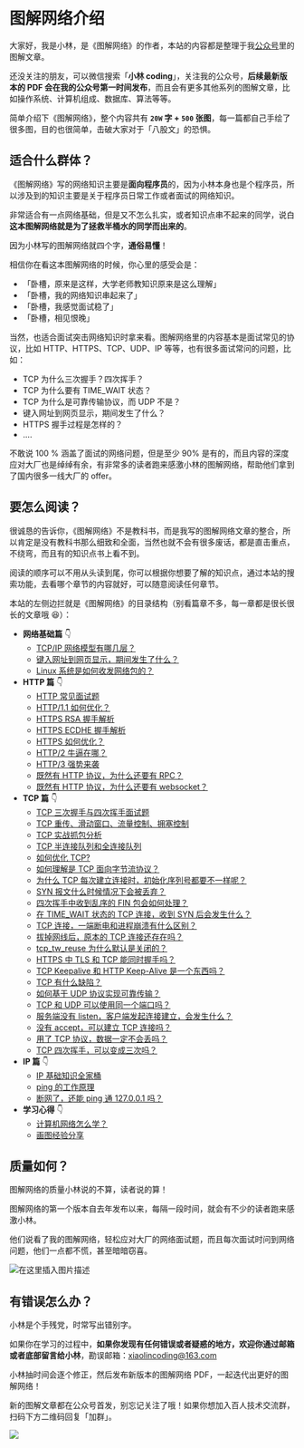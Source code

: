
# 图解网络介绍

大家好，我是小林，是《图解网络》的作者，本站的内容都是整理于我[公众号](https://mp.weixin.qq.com/s/FYH1I8CRsuXDSybSGY_AFA)里的图解文章。

还没关注的朋友，可以微信搜索「**小林 coding**」，关注我的公众号，**后续最新版本的 PDF 会在我的公众号第一时间发布**，而且会有更多其他系列的图解文章，比如操作系统、计算机组成、数据库、算法等等。

简单介绍下《图解网络》，整个内容共有 **`20W` 字 + `500` 张图**，每一篇都自己手绘了很多图，目的也很简单，击破大家对于「八股文」的恐惧。

## 适合什么群体？

《图解网络》写的网络知识主要是**面向程序员**的，因为小林本身也是个程序员，所以涉及到的知识主要是关于程序员日常工作或者面试的网络知识。

非常适合有一点网络基础，但是又不怎么扎实，或者知识点串不起来的同学，说白**这本图解网络就是为了拯救半桶水的同学而出来的**。

因为小林写的图解网络就四个字，**通俗易懂**！

相信你在看这本图解网络的时候，你心里的感受会是：

- 「卧槽，原来是这样，大学老师教知识原来是这么理解」
- 「卧槽，我的网络知识串起来了」
- 「卧槽，我感觉面试稳了」
- 「卧槽，相见恨晚」

当然，也适合面试突击网络知识时拿来看。图解网络里的内容基本是面试常见的协议，比如 HTTP、HTTPS、TCP、UDP、IP 等等，也有很多面试常问的问题，比如：

- TCP 为什么三次握手？四次挥手？
- TCP 为什么要有 TIME_WAIT 状态？
- TCP 为什么是可靠传输协议，而 UDP 不是？
- 键入网址到网页显示，期间发生了什么？
- HTTPS 握手过程是怎样的？
- ….

不敢说 100 % 涵盖了面试的网络问题，但是至少 90% 是有的，而且内容的深度应对大厂也是绰绰有余，有非常多的读者跑来感激小林的图解网络，帮助他们拿到了国内很多一线大厂的 offer。

## 要怎么阅读？

很诚恳的告诉你，《图解网络》不是教科书，而是我写的图解网络文章的整合，所以肯定是没有教科书那么细致和全面，当然也就不会有很多废话，都是直击重点，不绕弯，而且有的知识点书上看不到。

阅读的顺序可以不用从头读到尾，你可以根据你想要了解的知识点，通过本站的搜索功能，去看哪个章节的内容就好，可以随意阅读任何章节。

本站的左侧边拦就是《图解网络》的目录结构（别看篇章不多，每一章都是很长很长的文章哦 :laughing:）：

- **网络基础篇** :point_down:
  - [TCP/IP 网络模型有哪几层？](/network/1_base/tcp_ip_model.md) 
  - [键入网址到网页显示，期间发生了什么？](/network/1_base/what_happen_url.md) 
  - [Linux 系统是如何收发网络包的？](/network/1_base/how_os_deal_network_package.md) 
- **HTTP 篇** :point_down:
	- [HTTP 常见面试题](/network/2_http/http_interview.md) 
	- [HTTP/1.1 如何优化？](/network/2_http/http_optimize.md) 
	- [HTTPS RSA 握手解析](/network/2_http/https_rsa.md) 
	- [HTTPS ECDHE 握手解析](/network/2_http/https_ecdhe.md) 
	- [HTTPS 如何优化？](/network/2_http/https_optimize.md) 
	- [HTTP/2 牛逼在哪？](/network/2_http/http2.md) 
	- [HTTP/3 强势来袭](/network/2_http/http3.md) 
	- [既然有 HTTP 协议，为什么还要有 RPC？](/network/2_http/http_rpc.md) 
	- [既然有 HTTP 协议，为什么还要有 websocket？](/network/2_http/http_websocket.md) 
- **TCP 篇** :point_down:
	- [TCP 三次握手与四次挥手面试题](/network/3_tcp/tcp_interview.md) 
	- [TCP 重传、滑动窗口、流量控制、拥塞控制](/network/3_tcp/tcp_feature.md) 
	- [TCP 实战抓包分析](/network/3_tcp/tcp_tcpdump.md) 
	- [TCP 半连接队列和全连接队列](/network/3_tcp/tcp_queue.md) 
	- [如何优化 TCP?](/network/3_tcp/tcp_optimize.md) 
	- [如何理解是 TCP 面向字节流协议？](/network/3_tcp/tcp_stream.md) 
	- [为什么 TCP 每次建立连接时，初始化序列号都要不一样呢？](/network/3_tcp/isn_deff.md) 
	- [SYN 报文什么时候情况下会被丢弃？](/network/3_tcp/syn_drop.md) 
	- [四次挥手中收到乱序的 FIN 包会如何处理？](/network/3_tcp/out_of_order_fin.md) 
	- [在 TIME_WAIT 状态的 TCP 连接，收到 SYN 后会发生什么？](/network/3_tcp/time_wait_recv_syn.md) 
	- [TCP 连接，一端断电和进程崩溃有什么区别？](/network/3_tcp/tcp_down_and_crash.md) 
	- [拔掉网线后，原本的 TCP 连接还存在吗？](/network/3_tcp/tcp_unplug_the_network_cable.md) 
	- [tcp_tw_reuse 为什么默认是关闭的？](/network/3_tcp/tcp_tw_reuse_close.md) 
	- [HTTPS 中 TLS 和 TCP 能同时握手吗？](/network/3_tcp/tcp_tls.md) 
	- [TCP Keepalive 和 HTTP Keep-Alive 是一个东西吗？](/network/3_tcp/tcp_http_keepalive.md) 
	- [TCP 有什么缺陷？](/network/3_tcp/tcp_problem.md)
	- [如何基于 UDP 协议实现可靠传输？](/network/3_tcp/quic.md)
	- [TCP 和 UDP 可以使用同一个端口吗？](/network/3_tcp/port.md)
	- [服务端没有 listen，客户端发起连接建立，会发生什么？](/network/3_tcp/tcp_no_listen.md)
	- [没有 accept，可以建立 TCP 连接吗？](/network/3_tcp/tcp_no_accpet.md)
	- [用了 TCP 协议，数据一定不会丢吗？](/network/3_tcp/tcp_drop.md)
	- [TCP 四次挥手，可以变成三次吗？](/network/3_tcp/tcp_three_fin.md)
- **IP 篇** :point_down:
	- [IP 基础知识全家桶](/network/4_ip/ip_base.md) 	
	- [ping 的工作原理](/network/4_ip/ping.md) 	
	- [断网了，还能 ping 通 127.0.0.1 吗？](/network/4_ip/ping_lo.md)
- **学习心得** :point_down:
	- [计算机网络怎么学？](/network/5_learn/learn_network.md) 	
  - [画图经验分享](/network/5_learn/draw.md) 	

## 质量如何？

图解网络的质量小林说的不算，读者说的算！

图解网络的第一个版本自去年发布以来，每隔一段时间，就会有不少的读者跑来感激小林。

他们说看了我的图解网络，轻松应对大厂的网络面试题，而且每次面试时问到网络问题，他们一点都不慌，甚至暗暗窃喜。

![在这里插入图片描述](https://img-blog.csdnimg.cn/160f55b965cf4c42ba160e327178a783.png)

## 有错误怎么办？

小林是个手残党，时常写出错别字。

如果你在学习的过程中，**如果你发现有任何错误或者疑惑的地方，欢迎你通过邮箱或者底部留言给小林**，勘误邮箱：xiaolincoding@163.com

小林抽时间会逐个修正，然后发布新版本的图解网络 PDF，一起迭代出更好的图解网络！

新的图解文章都在公众号首发，别忘记关注了哦！如果你想加入百人技术交流群，扫码下方二维码回复「加群」。

![](https://cdn.xiaolincoding.com/gh/xiaolincoder/ImageHost3@main/其他/公众号介绍.png)

